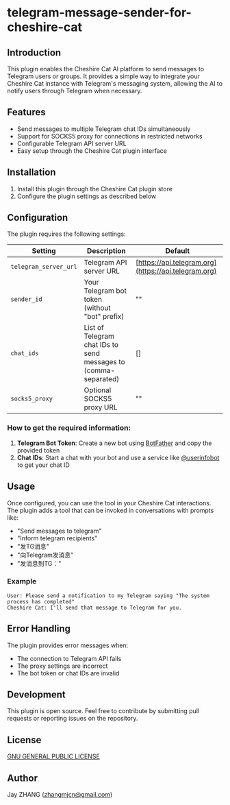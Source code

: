# telegram-message-sender-for-cheshire-cat
## Introduction
This plugin enables the Cheshire Cat AI platform to send messages to Telegram users or groups. It provides a simple way to integrate your Cheshire Cat instance with Telegram's messaging system, allowing the AI to notify users through Telegram when necessary.
## Features
- Send messages to multiple Telegram chat IDs simultaneously
- Support for SOCKS5 proxy for connections in restricted networks
- Configurable Telegram API server URL
- Easy setup through the Cheshire Cat plugin interface

## Installation
1. Install this plugin through the Cheshire Cat plugin store
2. Configure the plugin settings as described below

## Configuration
The plugin requires the following settings:

| Setting | Description | Default |
| --- | --- | --- |
| `telegram_server_url` | Telegram API server URL | [https://api.telegram.org](https://api.telegram.org) |
| `sender_id` | Your Telegram bot token (without "bot" prefix) | "" |
| `chat_ids` | List of Telegram chat IDs to send messages to (comma-separated) | [] |
| `socks5_proxy` | Optional SOCKS5 proxy URL | "" |
### How to get the required information:
1. **Telegram Bot Token**: Create a new bot using [BotFather](https://t.me/botfather) and copy the provided token
2. **Chat IDs**: Start a chat with your bot and use a service like [@userinfobot](https://t.me/userinfobot) to get your chat ID

## Usage
Once configured, you can use the tool in your Cheshire Cat interactions. The plugin adds a tool that can be invoked in conversations with prompts like:
- "Send messages to telegram"
- "Inform telegram recipients"
- "发TG消息"
- "向Telegram发消息"
- "发消息到TG："

### Example
``` 
User: Please send a notification to my Telegram saying "The system process has completed"
Cheshire Cat: I'll send that message to Telegram for you.
```
## Error Handling
The plugin provides error messages when:
- The connection to Telegram API fails
- The proxy settings are incorrect
- The bot token or chat IDs are invalid

## Development
This plugin is open source. Feel free to contribute by submitting pull requests or reporting issues on the repository.
## License
[GNU GENERAL PUBLIC LICENSE](./LICENSE)
## Author
Jay ZHANG (zhangmjcn@gmail.com)
